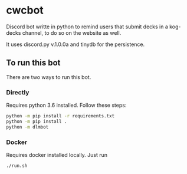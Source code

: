 # cwcbot

Discord bot writte in python to remind users that submit decks in a kog-decks channel, to do so on the website as well.

It uses discord.py v.1.0.0a and tinydb for the persistence.

## To run this bot
There are two ways to run this bot.

### Directly
Requires python 3.6 installed.
Follow these steps:
```bash
python -m pip install -r requirements.txt
python -m pip install .
python -m dlmbot
```

### Docker
Requires docker installed locally.
Just run
```bash
./run.sh
```